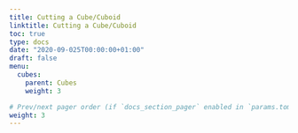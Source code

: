 ```yaml
---
title: Cutting a Cube/Cuboid
linktitle: Cutting a Cube/Cuboid
toc: true
type: docs
date: "2020-09-025T00:00:00+01:00"
draft: false
menu:
  cubes:
    parent: Cubes
    weight: 3

# Prev/next pager order (if `docs_section_pager` enabled in `params.toml`)
weight: 3
---
```




 